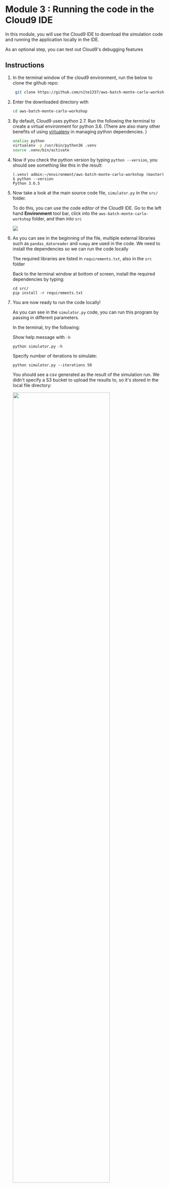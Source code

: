 # Module 3 : Running the code in the Cloud9 IDE

In this module, you will use the Cloud9 IDE to download the simulation code and running the application locally in the IDE. 

As an optional step, you can test out Cloud9's debugging features

## Instructions

1. In the terminal window of the cloud9 environment, run the below to clone the github repo:

	```bash
	 git clone https://github.com/n1te1337/aws-batch-monte-carlo-workshop
	```
	
1. Enter the downloaded directory with 

	```bash
	cd aws-batch-monte-carlo-workshop
	```
	
1. By default, Cloud9 uses python 2.7. Run the following the terminal to create a virtual environment for python 3.6. (There are also many other benefits of using [virtualenv](https://virtualenv.pypa.io/en/stable/) in managing python dependencies. )

	```bash
	unalias python
	virtualenv -p /usr/bin/python36 .venv
	source .venv/bin/activate
	```
	
1. Now if you check the python version by typing `python --version`, you should see something like this in the result:
	
	```
	(.venv) admin:~/environment/aws-batch-monte-carlo-workshop (master) $ python --version                          
	Python 3.6.5
	```
	
1. Now take a look at the main source code file, `simulator.py` in the `src/` folder. 

	To do this, you can use the code editor of the Cloud9 IDE. Go to the left hand **Environment** tool bar, click into the `aws-batch-monte-carlo-workshop` folder, and then into `src`
	
	<img src="images/open-simulator-file.png" />
	

		
1. As you can see in the beginning of the file, multiple external libraries such as `pandas_datareader` and `numpy` are used in the code. We need to install the dependencies so we can run the code locally

	The required libraries are listed in `requirements.txt`, also in the `src` folder
	
	Back to the terminal window at bottom of screen, install the required dependencies by typing:
	
	```
	cd src/
	pip install -r requirements.txt 
	```

1. You are now ready to run the code locally! 

	As you can see in the `simulator.py` code, you can run this program by passing in different parameters. 
	
	In the terminal, try the following: 
	
	Show help message with `-h`
	
	```
	python simulator.py -h
	```

	Specify number of iterations to simulate: 
	
	```
	python simulator.py --iterations 50
	```
	
	You should see a csv generated as the result of the simulation run. We didn't specify a S3 bucket to upload the results to, so it's stored in the local file directory: 
	
	<img src="images/local-results-with-ls.png" width="80%">
	
	
	If you see an error, don't worry. Sometimes downloading the ticker data from Yahoo finance fail, so just rerun the script a few times.
	
1. You can open the resulting csv to see what it looks like. 
	
1.	Now, run the simulator in by specifying number of iterations and the bucket name you created in Module 1:
	
	```
	python simulator.py --iterations 50 --s3_bucket <replace_with_your_bucket_name>
	```

	When it succeeds, you should see the output like this:
	<img src="images/uploading-to-s3-cmd.png" width="85%">
	
	You can then go to the [S3 console](https://console.aws.amazon.com/s3/home) and verify the results have been uploaded to S3
	
## Module 3+ (Optional): Using the debugger 

Just like any other IDE, you can use cloud9 with a debugger. If you are interested in trying out the debugger, expand below for instructions. 

You are also welcome to skip ahead if the other modules are more of your interest. 
	

<details>
<summary><strong>Expand for optional module instructions</strong></summary><p>


1. In the cloud9 terminal, install the ikp3db debugger library 

	```
	pip install ikp3db;
	```

	> Cloud9 comes preinstalled with python debugger. However, since we are using virtualenv to manage our python dependencies, it creates a separate python runtime environment that we need to install the debugger for. 
	
1. Use the **Python 3 runner** to run `simulator.py`
	
	ensure  `simulator.py` is currently open, then go to **Run** --> **Run With** --> select **Python 3 **

	<img src="images/select-runner-python3.png" width="60%"/>
	
1. Because our dependency libraries are installed with virtual env, the default runner is going to throw an error. Click on the **Runner** button to choose **Edit Runner**

	<img src="images/edit-runner.png" width="90%"/>

1. You should see `Python 3.run` config file open up. Instead of overriding the default runner config, let's create a new configuration. 

1. First, copy the full content of the `Python 3.run` config file, then click on the Runner button again, and select "New Runner" this time 

	<img src="images/copy-python3-runner-config.png" width="90%"/>
	
1. Paste in the content copied from  `Python 3.run` file and add in these lines to the script section:

	```
    "echo using virtual env",
    "source /home/ec2-user/environment/aws-batch-monte-carlo-workshop/.venv/bin/activate",
    "echo `python --version`",

	```

	<img src="images/paste-in-runner-config.png"  width="80%"/>
	
	Save it and give it a name
	
	<img src="images/custom-runner.png"  width="50%"/>
	
1. You can now set up some breakpoints in the code, ensure the "**debug**" button is on (the green bug button) and choose the custom runner you just created, and start debugging the application! 

	<img src="images/debug-mode.png"  width="50%"/>
	
</details>


## Next step

Move on to [**Module 4: Build a docker container**](./Module4.md)
